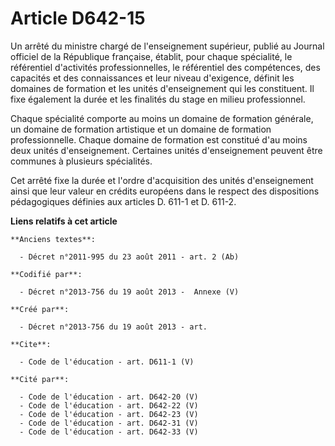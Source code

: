# Article D642-15

Un arrêté du ministre chargé de l'enseignement supérieur, publié au Journal officiel de la République française, établit,
pour chaque spécialité, le référentiel d'activités professionnelles, le référentiel des compétences, des capacités et des
connaissances et leur niveau d'exigence, définit les domaines de formation et les unités d'enseignement qui les constituent.
Il fixe également la durée et les finalités du stage en milieu professionnel. 

Chaque spécialité comporte au moins un domaine de formation générale, un domaine de formation artistique et un domaine de
formation professionnelle. Chaque domaine de formation est constitué d'au moins deux unités d'enseignement. Certaines unités
d'enseignement peuvent être communes à plusieurs spécialités. 

Cet arrêté fixe la durée et l'ordre d'acquisition des unités d'enseignement ainsi que leur valeur en crédits européens dans
le respect des dispositions pédagogiques définies aux articles D. 611-1 et D. 611-2.

**Liens relatifs à cet article**

	**Anciens textes**:

	  - Décret n°2011-995 du 23 août 2011 - art. 2 (Ab)

	**Codifié par**:

	  - Décret n°2013-756 du 19 août 2013 -  Annexe (V)

	**Créé par**:

	  - Décret n°2013-756 du 19 août 2013 - art.

	**Cite**:

	  - Code de l'éducation - art. D611-1 (V)

	**Cité par**:

	  - Code de l'éducation - art. D642-20 (V)
	  - Code de l'éducation - art. D642-22 (V)
	  - Code de l'éducation - art. D642-23 (V)
	  - Code de l'éducation - art. D642-31 (V)
	  - Code de l'éducation - art. D642-33 (V)

